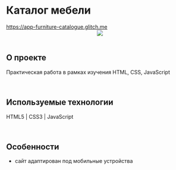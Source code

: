 <h1> Каталог мебели </h1>
<a href="https://app-furniture-catalogue.glitch.me/"> https://app-furniture-catalogue.glitch.me </a>

<div align="center">
  <img src="https://cdn.glitch.global/77e568bd-d54d-419c-96ae-e5f3535432e6/cw_5.png?v=1675395509631">
</div>
<br>

<h2> О проекте </h2>
<p> Практическая работа в рамках изучения HTML, CSS, JavaScript </p>
<br>

<h2> Используемые технологии </h2>
<p> HTML5 | CSS3 | JavaScript </p>
<br>

<h2>Особенности</h2>
<ul>
  <li> сайт адаптирован под мобильные устройства </li>
</ul>
